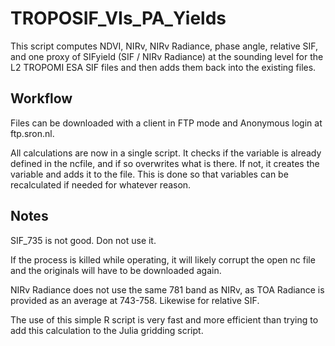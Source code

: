 # TROPOSIF_VIs_PA_Yields

This script computes NDVI, NIRv, NIRv Radiance, phase angle, relative SIF, and one proxy of SIFyield (SIF / NIRv Radiance) at the sounding level for the L2 TROPOMI ESA SIF files and then adds them back into the existing files.

## Workflow

Files can be downloaded with a client in FTP mode and Anonymous login at ftp.sron.nl.

All calculations are now in a single script. It checks if the variable is already defined in the ncfile, and if so overwrites what is there. If not, it creates the variable and adds it to the file. This is done so that variables can be recalculated if needed for whatever reason.

## Notes

SIF_735 is not good. Don not use it.

If the process is killed while operating, it will likely corrupt the open nc file and the originals will have to be downloaded again.

NIRv Radiance does not use the same 781 band as NIRv, as TOA Radiance is provided as an average at 743-758. Likewise for relative SIF.

The use of this simple R script is very fast and more efficient than trying to add this calculation to the Julia gridding script. 
